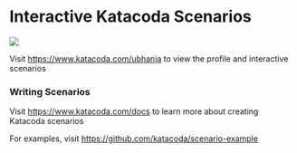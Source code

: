 # Interactive Katacoda Scenarios

[![](http://shields.katacoda.com/katacoda/ubhanja/count.svg)](https://www.katacoda.com/ubhanja "Get your profile on Katacoda.com")

Visit https://www.katacoda.com/ubhanja to view the profile and interactive scenarios

### Writing Scenarios
Visit https://www.katacoda.com/docs to learn more about creating Katacoda scenarios

For examples, visit https://github.com/katacoda/scenario-example
